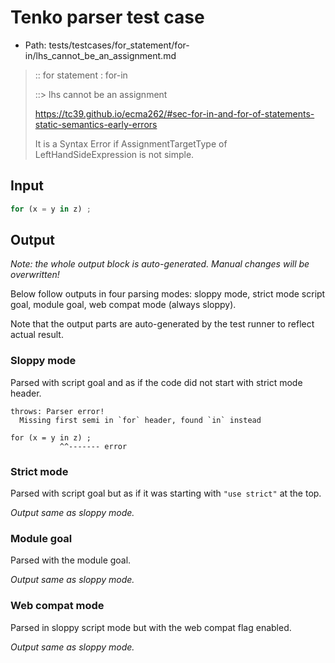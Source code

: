 # Tenko parser test case

- Path: tests/testcases/for_statement/for-in/lhs_cannot_be_an_assignment.md

> :: for statement : for-in
>
> ::> lhs cannot be an assignment
>
> https://tc39.github.io/ecma262/#sec-for-in-and-for-of-statements-static-semantics-early-errors
>
> It is a Syntax Error if AssignmentTargetType of LeftHandSideExpression is not simple.

## Input

`````js
for (x = y in z) ;
`````

## Output

_Note: the whole output block is auto-generated. Manual changes will be overwritten!_

Below follow outputs in four parsing modes: sloppy mode, strict mode script goal, module goal, web compat mode (always sloppy).

Note that the output parts are auto-generated by the test runner to reflect actual result.

### Sloppy mode

Parsed with script goal and as if the code did not start with strict mode header.

`````
throws: Parser error!
  Missing first semi in `for` header, found `in` instead

for (x = y in z) ;
           ^^------- error
`````

### Strict mode

Parsed with script goal but as if it was starting with `"use strict"` at the top.

_Output same as sloppy mode._

### Module goal

Parsed with the module goal.

_Output same as sloppy mode._

### Web compat mode

Parsed in sloppy script mode but with the web compat flag enabled.

_Output same as sloppy mode._
